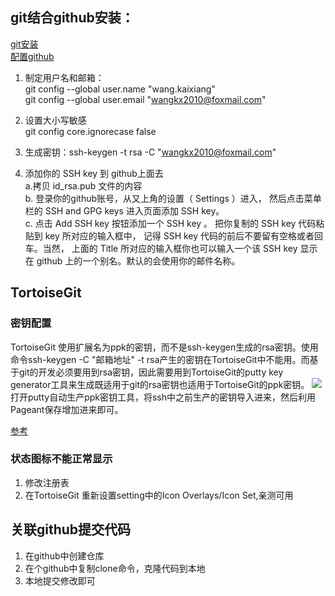 ## git结合github安装：
[git安装](https://blog.csdn.net/dietime1943/article/details/71751007)  
[配置github](https://blog.csdn.net/angus_monroe/article/details/78543289)

1. 制定用户名和邮箱：  
git config --global user.name "wang.kaixiang"  
git config --global user.email "wangkx2010@foxmail.com"

2. 设置大小写敏感  
git config core.ignorecase false

3. 生成密钥：ssh-keygen -t rsa -C "wangkx2010@foxmail.com"

4. 添加你的 SSH key 到 github上面去  
a.拷贝 id_rsa.pub 文件的内容  
b. 登录你的github账号，从又上角的设置（ Settings ）进入，
然后点击菜单栏的 SSH and GPG keys 进入页面添加 SSH key。    
c. 点击 Add SSH key 按钮添加一个 SSH key 。
把你复制的 SSH key 代码粘贴到 key 所对应的输入框中，
记得 SSH key 代码的前后不要留有空格或者回车。当然，
上面的 Title 所对应的输入框你也可以输入一个该 SSH key
显示在 github 上的一个别名。默认的会使用你的邮件名称。

## TortoiseGit
### 密钥配置
TortoiseGit 使用扩展名为ppk的密钥，而不是ssh-keygen生成的rsa密钥。使用命令ssh-keygen -C "邮箱地址" -t rsa产生的密钥在TortoiseGit中不能用。而基于git的开发必须要用到rsa密钥，因此需要用到TortoiseGit的putty key generator工具来生成既适用于git的rsa密钥也适用于TortoiseGit的ppk密钥。
![](http://imglf6.nosdn.127.net/img/Z3JBcDVLWHRpSFZvcGc1OUUrckdaS2o0Y1Z1ZWlvb1ozU3R1M05JZDlNMzBoSlkzM2FINjdBPT0.png?imageView&thumbnail=500x0&quality=96&stripmeta=0)
打开putty自动生产ppk密钥工具，将ssh中之前生产的密钥导入进来，然后利用Pageant保存增加进来即可。


[参考](https://blog.csdn.net/bendanbaichi1989/article/details/17916795)
###   状态图标不能正常显示
1. 修改注册表
2. 在TortoiseGit 重新设置setting中的Icon Overlays/Icon Set,亲测可用

## 关联github提交代码
1. 在github中创建仓库
2. 在个github中复制clone命令，克隆代码到本地
3. 本地提交修改即可

